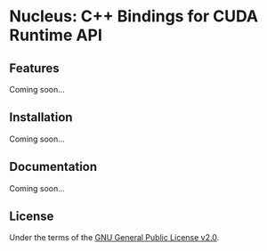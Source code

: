 # Nucleus: C++ Bindings for CUDA Runtime API

## Features
Coming soon...

## Installation
Coming soon...

## Documentation
Coming soon...

## License
Under the terms of the [GNU General Public License v2.0](LICENSE).
